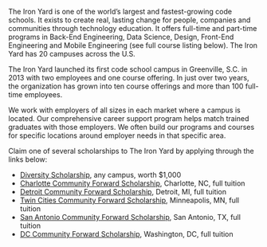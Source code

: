 The Iron Yard is one of the world’s largest and fastest-growing code schools. It exists to create real, lasting change for people, companies and communities through technology education. It offers full-time and part-time programs in Back-End Engineering, Data Science, Design, Front-End Engineering and Mobile Engineering (see full course listing below). The Iron Yard has 20 campuses across the U.S.

The Iron Yard launched its first code school campus in Greenville, S.C. in 2013 with two employees and one course offering. In just over two years, the organization has grown into ten course offerings and more than 100 full-time employees.

We work with employers of all sizes in each market where a campus is located. Our comprehensive career support program helps match trained graduates with those employers. We often build our programs and courses for specific locations around employer needs in that specific area.

Claim one of several scholarships to The Iron Yard by applying through the links below:
<ul>
  <li><a rel="nofollow" target="_blank" href="https://www.theironyard.com/courses/scholarships/diversity?utm_source=Bootcamp%20Finder&utm_medium=Scholarship&utm_campaign=Admissions&type=organic">Diversity Scholarship</a>, any campus, worth $1,000</li>

  <li><a rel="nofollow" target="_blank" href="https://www.theironyard.com/courses/scholarships/community-forward/charlotte?utm_source=Bootcamp%20Finder&utm_medium=Scholarship&utm_campaign=Admissions&type=organic">Charlotte Community Forward Scholarship</a>, Charlotte, NC, full tuition</li>

  <li><a rel="nofollow" target="_blank" href="https://www.theironyard.com/courses/scholarships/community-forward/detroit?utm_source=Bootcamp%20Finder&utm_medium=Scholarship&utm_campaign=Admissions&type=organic">Detroit Community Forward Scholarship</a>, Detroit, MI, full tuition</li>

  <li><a rel="nofollow" target="_blank" href="https://www.theironyard.com/courses/scholarships/community-forward/twin-cities?utm_source=Bootcamp%20Finder&utm_medium=Scholarship&utm_campaign=Admissions&type=organic">Twin Cities Community Forward Scholarship</a>, Minneapolis, MN, full tuition</li>

  <li><a rel="nofollow" target="_blank" href="https://www.theironyard.com/courses/scholarships/community-forward/san-antonio?utm_source=Bootcamp%20Finder&utm_medium=Scholarship&utm_campaign=Admissions&type=organic">San Antonio Community Forward Scholarship</a>, San Antonio, TX, full tuition</li>

  <li><a rel="nofollow" target="_blank" href="https://www.theironyard.com/courses/scholarships/community-forward/dc?utm_source=Bootcamp%20Finder&utm_medium=Scholarship&utm_campaign=Admissions&type=organic">DC Community Forward Scholarship</a>, Washington, DC, full tuition</li>
</ul>
